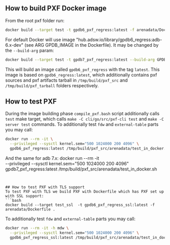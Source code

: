 ## How to build PXF Docker image
From the root pxf folder run:
```bash
docker build --target test -t gpdb6_pxf_regress:latest -f arenadata/Dockerfile .
```
For default Docker will use image "hub.adsw.io/library/gpdb6_regress:adb-6.x-dev" (see ARG GPDB_IMAGE in the Dockerfile). It may be changed by the `--build-arg` param:
```bash
docker build --target test -t gpdb7_pxf_regress:latest --build-arg GPDB_IMAGE="hub.adsw.io/library/gpdb7_u22:latest" -f arenadata/Dockerfile .
```
This will build an image called `gpdb6_pxf_regress` with the tag `latest`. This image is based on `gpdb6_regress:latest`, which additionally contains pxf sources and pxf artifacts tarball in `/tmp/build/pxf_src` and `/tmp/build/pxf_tarball` folders respectively.

## How to test PXF
During the image building phase `compile_pxf.bash` script additionally calls `test` make target, which calls `make -C cli/go/src/pxf-cli test` and `make -C server test` commands.
To additionally test `fdw` and `external-table` parts you may call:
```bash
docker run --rm -it \
  --privileged --sysctl kernel.sem="500 1024000 200 4096" \
  gpdb6_pxf_regress:latest /tmp/build/pxf_src/arenadata/test_in_docker.sh
```
And the same for adb 7.x: 
docker run --rm -it \
  --privileged --sysctl kernel.sem="500 1024000 200 4096" \
  gpdb7_pxf_regress:latest /tmp/build/pxf_src/arenadata/test_in_docker.sh
```


## How to test PXF with TLS support
To test PXF with TLS we build PXF with Dockerfile which has PXF set up with SSL support:
```bash
docker build --target test_ssl  -t gpdb6_pxf_regress_ssl:latest -f arenadata/Dockerfile .
```

To additionally test `fdw` and `external-table` parts you may call:
```bash
docker run --rm -it -h mdw \
  --privileged --sysctl kernel.sem="500 1024000 200 4096" \
  gpdb6_pxf_regress_ssl:latest /tmp/build/pxf_src/arenadata/test_in_docker.sh
```
